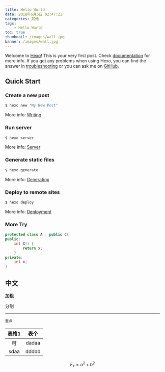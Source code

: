 ```yaml
---
title: Hello World
date: 2018年6月6日 02:47:21
categories: 其他
tags: 
    - Hello World
toc: true
thumbnail: /images/wall.jpg
banner: /images/wall.jpg
---
```

Welcome to [Hexo](https://hexo.io/)! This is your very first post. Check [documentation](https://hexo.io/docs/) for more info. If you get any problems when using Hexo, you can find the answer in [troubleshooting](https://hexo.io/docs/troubleshooting.html) or you can ask me on [GitHub](https://github.com/hexojs/hexo/issues).

## Quick Start

### Create a new post

``` bash
$ hexo new "My New Post"
```

More info: [Writing](https://hexo.io/docs/writing.html)

### Run server

``` bash
$ hexo server
```

More info: [Server](https://hexo.io/docs/server.html)

### Generate static files

``` bash
$ hexo generate
```

More info: [Generating](https://hexo.io/docs/generating.html)

### Deploy to remote sites

``` bash
$ hexo deploy
```

More info: [Deployment](https://hexo.io/docs/deployment.html)

### More Try

``` c++
protected class A : public C{
public:
    int X() {
        return x;
    }
private:
    int x;
}
```

中文
---

__加粗__

分割

---

`重点`

表格1|表个
:---:|:---:
可|dadaa
sdaa|ddddd

$$
F_x = a^2 + b^2
$$